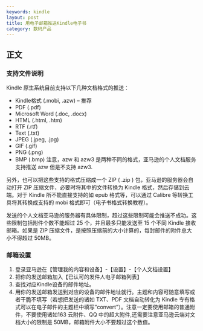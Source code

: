 ```yaml
---
keywords: kindle
layout: post
title: 用电子邮箱推送Kindle电子书
category: 数码产品
--- 
```




## 正文

### 支持文件说明
Kindle 原生系统目前支持以下几种文档格式的推送：

* Kindle格式 (.mobi, .azw) – 推荐
* PDF (.pdf)
* Microsoft Word (.doc, .docx)
* HTML (.html, .htm)
* RTF (.rtf)
* Text (.txt)
* JPEG (.jpeg, .jpg)
* GIF (.gif)
* PNG (.png)
* BMP (.bmp)
注意，azw 和 azw3 是两种不同的格式，亚马逊的个人文档服务支持推送 azw 但是不支持 azw3.

另外，也可以把这些支持的格式压缩成一个 ZIP ( .zip ) 包，亚马逊的服务器会自动打开 ZIP 压缩文件，必要时将其中的文件转换为 Kindle 格式，然后存储到云端。对于 Kindle 所不能直接支持的如 epub 格式等，可以通过 Calibre 等转换工具将其转换成支持的 mobi 格式即可（电子书格式转换教程）。

发送的个人文档亚马逊的服务器有具体限制，超过这些限制可能会推送不成功。这些限制包括附件个数不能超过 25 个，并且最多只能发送至 15 个不同 Kindle 接收邮箱。如果是 ZIP 压缩文件，是按照压缩前的大小计算的，每封邮件的附件总大小不得超过 50MB。

### 邮箱设置
1. 登录亚马逊在【管理我的内容和设备】-【设置】-【个人文档设置】
2. 把你的发送邮箱加入【已认可的发件人电子邮箱列表】
2. 查找对应Kindle设备的邮件地址。
3. 用你的发送邮箱发送到对应的设备的邮件地址就行。主题和内容可随意填写或者干脆不填写（若想把发送的诸如 TXT、PDF 文档自动转化为 Kindle 专有格式可以在电子邮件的主题栏中填写”convert”）。注意一定要使用邮箱的普通附件，不要使用诸如163 云附件、QQ 中的超大附件,还需要注意亚马逊云端对文档大小的限制是 50MB，邮箱附件大小不要超过这个数值。




